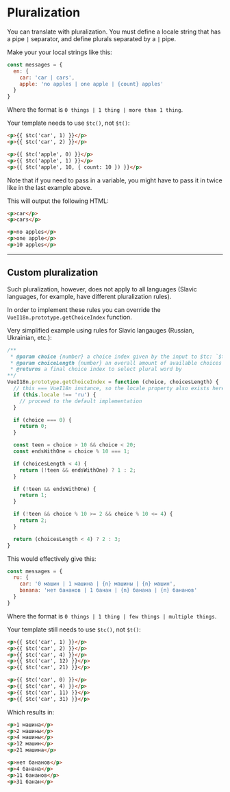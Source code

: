 # Pluralization

You can translate with pluralization.  You must define a locale string that has a pipe `|` separator, and define plurals separated by a `|` pipe.

Make your your local strings like this:

```javascript
const messages = {
  en: {
    car: 'car | cars',
    apple: 'no apples | one apple | {count} apples'
  }
}
```
Where the format is `0 things | 1 thing | more than 1 thing`.

Your template needs to use `$tc()`, not `$t()`:

```html
<p>{{ $tc('car', 1) }}</p>
<p>{{ $tc('car', 2) }}</p>

<p>{{ $tc('apple', 0) }}</p>
<p>{{ $tc('apple', 1) }}</p>
<p>{{ $tc('apple', 10, { count: 10 }) }}</p>
```
Note that if you need to pass in a variable, you might have to pass it in twice like in the last example above.

This will output the following HTML:

```html
<p>car</p>
<p>cars</p>

<p>no apples</p>
<p>one apple</p>
<p>10 apples</p>
```

---

## Custom pluralization

Such pluralization, however, does not apply to all languages (Slavic languages, for example, have different pluralization rules).

In order to implement these rules you can override the `VueI18n.prototype.getChoiceIndex` function.

Very simplified example using rules for Slavic langauges (Russian, Ukrainian, etc.):
```js
/**
 * @param choice {number} a choice index given by the input to $tc: `$tc('path.to.rule', choiceIndex)`
 * @param choiceLength {number} an overall amount of available choices
 * @returns a final choice index to select plural word by
**/
VueI18n.prototype.getChoiceIndex = function (choice, choicesLength) {
  // this === VueI18n instance, so the locale property also exists here
  if (this.locale !== 'ru') {
    // proceed to the default implementation
  }

  if (choice === 0) {
    return 0;
  }

  const teen = choice > 10 && choice < 20;
  const endsWithOne = choice % 10 === 1;

  if (choicesLength < 4) {
    return (!teen && endsWithOne) ? 1 : 2;
  }

  if (!teen && endsWithOne) {
    return 1;
  }

  if (!teen && choice % 10 >= 2 && choice % 10 <= 4) {
    return 2;
  }

  return (choicesLength < 4) ? 2 : 3;
}
```

This would effectively give this:


```javascript
const messages = {
  ru: {
    car: '0 машин | 1 машина | {n} машины | {n} машин',
    banana: 'нет бананов | 1 банан | {n} банана | {n} бананов'
  }
}
```
Where the format is `0 things | 1 thing | few things | multiple things`.

Your template still needs to use `$tc()`, not `$t()`:

```html
<p>{{ $tc('car', 1) }}</p>
<p>{{ $tc('car', 2) }}</p>
<p>{{ $tc('car', 4) }}</p>
<p>{{ $tc('car', 12) }}</p>
<p>{{ $tc('car', 21) }}</p>

<p>{{ $tc('car', 0) }}</p>
<p>{{ $tc('car', 4) }}</p>
<p>{{ $tc('car', 11) }}</p>
<p>{{ $tc('car', 31) }}</p>
```

Which results in:

```html
<p>1 машина</p>
<p>2 машины</p>
<p>4 машины</p>
<p>12 машин</p>
<p>21 машина</p>

<p>нет бананов</p>
<p>4 банана</p>
<p>11 бананов</p>
<p>31 банан</p>
```
